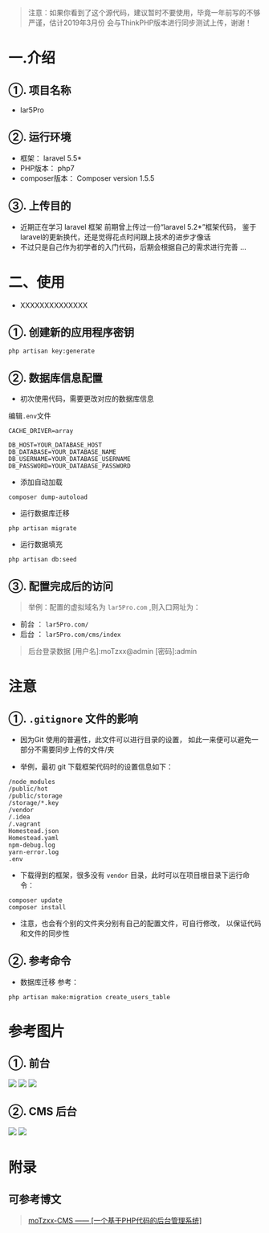 > 注意：如果你看到了这个源代码，建议暂时不要使用，毕竟一年前写的不够严谨，估计2019年3月份 会与ThinkPHP版本进行同步测试上传，谢谢！

# 一.介绍

## ①. 项目名称
- lar5Pro

## ②. 运行环境
- 框架：       laravel 5.5*
- PHP版本：    php7
- composer版本：   Composer version 1.5.5

## ③. 上传目的

- 近期正在学习 laravel 框架
前期曾上传过一份“laravel 5.2*”框架代码，
鉴于laravel的更新换代，还是觉得花点时间跟上技术的进步才像话
- 不过只是自己作为初学者的入门代码，后期会根据自己的需求进行完善 ...

# 二、使用

- XXXXXXXXXXXXXX

## ①. 创建新的应用程序密钥
```shell
php artisan key:generate
```
## ②. 数据库信息配置

- 初次使用代码，需要更改对应的数据库信息

编辑`.env`文件

```
CACHE_DRIVER=array

DB_HOST=YOUR_DATABASE_HOST
DB_DATABASE=YOUR_DATABASE_NAME
DB_USERNAME=YOUR_DATABASE_USERNAME
DB_PASSWORD=YOUR_DATABASE_PASSWORD
```
-  添加自动加载
```shell
composer dump-autoload
```

- 运行数据库迁移
```shell
php artisan migrate
```

- 运行数据填充
```shell
php artisan db:seed
```

## ③. 配置完成后的访问

> 举例：配置的虚拟域名为 `lar5Pro.com` ,则入口网址为：

- 前台 ： `lar5Pro.com/`
- 后台 ： `lar5Pro.com/cms/index`

> 后台登录数据
> [用户名]:moTzxx@admin [密码]:admin 

# 注意

## ①. `.gitignore` 文件的影响

- 因为Git 使用的普遍性，此文件可以进行目录的设置，
如此一来便可以避免一部分不需要同步上传的文件/夹

- 举例，最初 git 下载框架代码时的设置信息如下：
```
/node_modules
/public/hot
/public/storage
/storage/*.key
/vendor
/.idea
/.vagrant
Homestead.json
Homestead.yaml
npm-debug.log
yarn-error.log
.env
```
- 下载得到的框架，很多没有 `vendor` 目录，此时可以在项目根目录下运行命令：
```
composer update
composer install
```

- 注意，也会有个别的文件夹分别有自己的配置文件，可自行修改，
以保证代码和文件的同步性

## ②. 参考命令
- 数据库迁移 参考：
```
php artisan make:migration create_users_table
```


# 参考图片

## ①. 前台
![](https://raw.githubusercontent.com/JingYin007/lar5Pro/master/public/images/info/home1.png)
![](https://raw.githubusercontent.com/JingYin007/lar5Pro/master/public/images/info/home2.png)
![](https://raw.githubusercontent.com/JingYin007/lar5Pro/master/public/images/info/home3.png)

## ②. CMS 后台
![](https://raw.githubusercontent.com/JingYin007/lar5Pro/master/public/images/info/cms1.png)
![](https://raw.githubusercontent.com/JingYin007/lar5Pro/master/public/images/info/cms2.png)


# 附录

## 可参考博文
> [moTzxx-CMS —— [一个基于PHP代码的后台管理系统]](http://blog.csdn.net/u011415782/article/details/79307673)
 